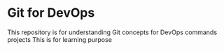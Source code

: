 # Git for DevOps


This repository is for understanding Git concepts for DevOps 
commands 
projects
This is for learning purpose
